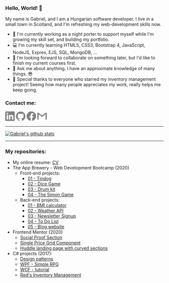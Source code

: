 ### Hello, World! 👋

My name is Gabriel, and I am a Hungarian software developer. I live in a small town in Scotland, and I'm refreshing my web-development skills now.

- 💂 I'm currently working as a night porter to support myself while I'm growing my skill set, and building my portfolio.
- 💻 I’m currently learning HTML5, CSS3, Bootstrap 4, JavaScript, NodeJS, Expres, EJS, SQL, MongoDB, ...
- 👯 I’m looking forward to collaborate on something later, but I'd like to finish my current courses first.
- 💬 Ask me about anything. I have an approximate knowledge of many things. 😎
- 💖 Special thanks to everyone who starred my inventory management project! Seeing how many people appreciates my work, really helps me keep going. 

### Contact me:

<a href="https://www.linkedin.com/in/arpad-gabor-bondor/"><img src="/icons/linkedin.svg" height=30 width=30 alt="https://www.linkedin.com/in/arpad-gabor-bondor/"></a>
<a href="https://github.com/ArpadGBondor"><img src="/icons/github.svg" height=30 width=30 alt="https://github.com/ArpadGBondor"></a>
<a href="https://www.facebook.com/arpad.g.bondor/"><img src="/icons/facebook.svg" height=30 width=30 alt="https://www.facebook.com/arpad.g.bondor/"></a>
<a href="mailto:arpad.g.bondor@gmail.com"><img src="/icons/gmail.svg" height=30 width=30 alt="arpad.g.bondor@gmail.com"></a>

-----

[![Gabriel's github stats](https://github-readme-stats.arpadgbondor.vercel.app/api?username=ArpadGBondor&theme=radical&show_icons=true&custom_title=Gabriel%27s%20Github%20Stats)](https://github.com/anuraghazra/github-readme-stats)

-----

### My repositories:

- My online resume: [CV](https://github.com/ArpadGBondor/CV)
- The App Brewery - Web Development Bootcamp (2020)
  - Front-end projects:
    - [01 - Tindog](https://github.com/ArpadGBondor/The_App_Brewery-Front-end_project_01-Tindog)
    - [02 - Dice Game](https://github.com/ArpadGBondor/The_App_Brewery-Front-end_project_02-Dice_Game)
    - [03 - Drum kit](https://github.com/ArpadGBondor/The_App_Brewery-Front-end_project_03-Drum_kit)
    - [04 - The Simon Game](https://github.com/ArpadGBondor/The_App_Brewery-Front-end_project_04-The_Simon_Game)
  - Back-end projects:
    - [01 - BMI calculator](https://github.com/ArpadGBondor/The_App_Brewery-Back-end_project_01-BMI_calculator)
    - [02 - Weather API](https://github.com/ArpadGBondor/The_App_Brewery-Back-end_project_02-Weather_API)
    - [03 - Newsletter Signup](https://github.com/ArpadGBondor/The_App_Brewery-Back-end_project_03-Newsletter_Signup)
    - [04 - To Do List](https://github.com/ArpadGBondor/The_App_Brewery-Back-end_project_04-To_Do_List)
    - [05 - Blog website](https://github.com/ArpadGBondor/The_App_Brewery-Back-end_project_05-Blog_website)
- Frontend Mentor (2020)
  - [Social Proof Section](https://github.com/ArpadGBondor/Web_challenge_1-Frontend_Mentor-Social_proof_section)
  - [Single Price Grid Component](https://github.com/ArpadGBondor/Web_challenge_2-Frontend_Mentor-Single-price-grid-component)
  - [Huddle landing page with curved sections](https://github.com/ArpadGBondor/Web_challenge_3-Frontend_Mentor-Huddle_landing_page_with_curved_sections)
- C# projects (2017):
  - [Design patterns](https://github.com/ArpadGBondor/Design-pattern-tutorial-projects)
  - [WPF - Simple RPG](https://github.com/ArpadGBondor/WPF-Simple-RPG-tutorial-project)
  - [WCF - tutorial](https://github.com/ArpadGBondor/WCF-tutorial-projects)
  - [Red's Inventory Management](https://github.com/ArpadGBondor/Red-Inventory-Management)
